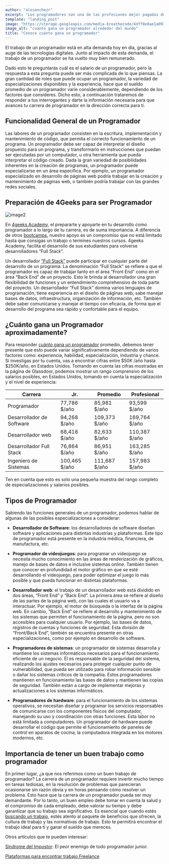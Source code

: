```yaml
---
author: "alesanchezr"
excerpt: "Los programadores son una de las profesiones mejor pagadas del mundo, conoce los salarios y cuando gana un programador alreadedor del mundo. Las diferencias son más grandes de lo que te imaginas."
template: "landing_post"
image: "https://storage.googleapis.com/media-breathecode/4dff8e8ae1a0936fe65e94542387ac565903941f6456492f898cd7a5ad903bd6"
image_alt: "cuanto gana un programador alrededor del mundo"
title: "Conoce cuánto gana un programador"
---
```


El trabajo de un programador está en alta demanda hoy en día, gracias al auge de las tecnologías digitales. Junto al impacto de esta demanda, el trabajo de un programador se ha vuelto muy bien remunerado.

Dado esto te preguntarás cuál es el salario de un programador, pero la respuesta a esta pregunta puede ser más complicada de lo que piensas. La gran cantidad de roles que puede ocupar un programador, la variedad de especializaciones disponibles y la experiencia, hace que el sueldo promedio de un programador varíe considerablemente, dependiendo de los factores que consideres. Dicho esto, a continuación trataremos de responder a tus interrogantes y darte la información necesaria para que avances tu carrera de programador en la dirección correcta para tí.

## Funcionalidad General de un Programador

Las labores de un programador consisten en la escritura, implementación y mantenimiento de código, que permita el correcto funcionamiento de un programa. Un programador debe ser capaz de interpretar el diseño propuesto para un programa, y transformarlo en instrucciones que puedan ser ejecutadas por un computador, u otra herramienta que pueda interpretar el código creado. Dada la gran variedad de posibilidades inherentes en la creación de programas, un programador puede especializarse en un área específica. Por ejemplo, un programador especializado en desarrollo de páginas web podría trabajar en la creación y mantenimiento de páginas web, o también podría trabajar con las grandes redes sociales.

## Preparación de 4Geeks para ser Programador

![image2](https://4geeksacademy.com/static/e87935aadbb3844e3734315214b5f032/f6992/madrid-3.png)

En [4geeks Academy](https://4geeksacademy.com/), el prepararte y apoyarte en tu desarrollo como programador a lo largo de tu carrera, es de suma importancia. A diferencia de otros [bootcamps](https://4geeksacademy.com/us/geeks-vs-others), nuestro apoyo es un compromiso que no está limitado hasta que consigas un trabajo o termines nuestros cursos. 4geeks Academy, facilita el desarrollo de sus estudiantes para volverse desarrolladores “Full Stack”.

Un desarrollador [“Full Stack”](https://4geeksacademy.com/us/coding-bootcamps/part-time-full-stack-developer) puede participar en cualquier parte del desarrollo de un programa. La denominación “Full Stack” se refiere a que el programador es capaz de trabajar tanto en el área “Front End” como en el área “Back End” de un proyecto. Esto le brinda al desarrollador una gran flexibilidad de funciones y un entendimiento comprehensivo de toda parte del proyecto. Un desarrollador “Full Stack” domina varios lenguajes de programación, tiene experiencia en el diseño de páginas web, sabe manejar bases de datos, infraestructura, organización de información, etc. También debe saber comunicarse y manejar el tiempo con eficacia, de forma que el desarrollo del programa sea rápido y confortable para el equipo.

## ¿Cuánto gana un Programador aproximadamente?

Para responder [cuánto gana un programador](https://4geeksacademy.com/es/cuanto-gana-un-programador) promedio, debemos tener presente que esto puede variar significativamente dependiendo de varios factores como: experiencia, habilidad, especialización, industria y chance. Si investigas por tu cuenta, vas a encontrar cifras entre $50K /año hasta $250K/año, en Estados Unidos. Tomando en cuenta las cifras mostradas en la página de Glassdoor, podemos mostrar un rango comprensivo de los salarios posibles, en Estados Unidos, tomando en cuenta la especialización y el nivel de experiencia:

| Carrera | Jr. | Promedio | Profesional |
| ------ | ------ | ------ | ------ |
| Programador | 77,786 $/año | 85,981 $/año | 93,599 $/año |
| Desarrollador de Software | 94,268 $/año | 109,373 $/año | 169,764 $/año |
| Desarrollador web | 68,418 $/año | 82,633 $/año | 110,387 $/año |
| Desarrollador Full Stack | 76,864 $/año | 86,951 $/año | 163,285 $/año |
| Ingeniero de Sistemas | 100,465 $/año | 111,687 $/año | 157,983 $/año |

Ten en cuenta que esto es solo una pequeña muestra del rango completo de especializaciones y salarios posibles.

## Tipos de Programador

Sabiendo las funciones generales de un programador, podemos hablar de algunas de las posibles especializaciones a considerar:

- **Desarrollador de Software**: los desarrolladores de software diseñan software y aplicaciones para distintas industrias y plataformas. Este tipo de programador está presente en la industria médica, financiera, de manufactura, etc.

- **Programador de videojuegos**: para programar un videojuego se necesita mucho conocimiento en las áreas de renderización de gráficos, manejo de bases de datos e inclusive sistemas online. También tienen que conocer en profundidad el motor gráfico en que se esté desarrollando el videojuego, para poder optimizar el juego lo más posible y que pueda funcionar en distintas plataformas.

- **Desarrollador web**: el trabajo de un desarrollador web está dividido en dos áreas, “Front End” y “Back End”. La primera área se refiere al diseño de las partes de la página web, con las cuales el usuario va a interactuar. Por ejemplo, el motor de búsqueda o la interfaz de la página web. En cambio, “Back End” se refiere al desarrollo y mantenimiento de los sistemas que permiten el funcionamiento de la página, pero no son accesibles para cualquier usuario. Por ejemplo, las bases de datos, registros de cuentas y funciones de seguridad. Esta división de “Front/Back End”, también se encuentra presente en otras especializaciones, como por ejemplo en desarrollo de software.

- **Programadores de sistemas**: un programador de sistemas desarrolla y mantiene los sistemas informáticos necesarios para el funcionamiento eficiente de un negocio. Él es responsable de la seguridad del sistema, realizando los ajustes necesarios para proteger cualquier punto de vulnerabilidad, que pueda ser utilizado para robar información sensible o dañar los sistemas críticos de la compañía. Estos programadores mantienen en funcionamiento las bases de datos y mantienen las copias de seguridad. También están a cargo de implementar mejoras y actualizaciones a los sistemas informáticos.

- **Programadores de hardware**: para el funcionamiento de los sistemas operativos, se necesitan diseñar y programar los servicios responsables de comunicarse con los componentes físicos del computador, manejando su uso y coordinación con otras funciones. Esta labor no está limitada a computadores. Un programador de hardware puede desarrollar el código que permite el funcionamiento de paneles de control en aparatos de cocina, la computadora integrada en los motores modernos, etc.

##  Importancia de tener un buen trabajo como programador

En primer lugar, ¿a que nos referimos como un buen trabajo de programador? La carrera de un programador requiere invertir mucho tiempo en tareas tediosas, en la resolución de problemas que parecieran ocasionarse sin razón obvia y en horas pensando cómo resolver un problema. Esto hace que la carrera de un programador pueda ser muy demandante. Por lo tanto, un buen empleo debe tomar en cuenta la salud y el compromiso de cada empleado, debe valorar su tiempo y debe garantizar que su trabajo sea significativo. Es esencial que cuando estés [buscando un trabajo](https://4geeksacademy.notion.site/Job-search-006637b5e9384a6599bd96f7cb7c1f3a), estés atento al paquete de beneficios que ofrecen, la cultura de trabajo y las normativas de trabajo. Esto te permitirá encontrar el trabajo ideal para ti y ganar el sueldo que mereces.

Otros artículos que te pueden interesar:

[Síndrome del Impostor](https://4geeksacademy.com/es/desarrollo-profesional/sindrome-del-impostor): El peor enemigo de todo programador junior.

[Plataformas para encontrar trabajo Freelance](https://4geeksacademy.com/es/desarrollo-profesional/freelance-espana)
